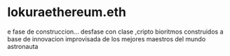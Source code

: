 # lokuraethereum.eth
e fase de construccion...    desfase con clase ,cripto bioritmos  construidos a base de innovacion improvisada de los mejores maestros del mundo astronauta 
